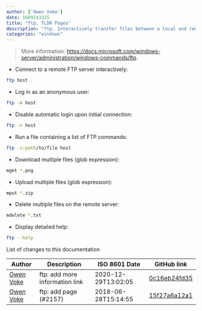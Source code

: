 ```yaml
---
author: ['Owen Voke']
date: 1609243325
title: "ftp, TLDR Pages"
description: "ftp, Interactively transfer files between a local and remote FTP server."
categories: "windows"
---
```

> More information: <https://docs.microsoft.com/windows-server/administration/windows-commands/ftp>.

- Connect to a remote FTP server interactively:

```bash
ftp host
```

- Log in as an anonymous user:

```bash
ftp -A host
```

- Disable automatic login upon initial connection:

```bash
ftp -n host
```

- Run a file containing a list of FTP commands:

```bash
ftp -s:path/to/file host
```

- Download multiple files (glob expression):

```bash
mget *.png
```

- Upload multiple files (glob expression):

```bash
mput *.zip
```

- Delete multiple files on the remote server:

```bash
mdelete *.txt
```

- Display detailed help:

```bash
ftp --help
```
List of changes to this documentation


Author | Description | ISO 8601 Date | GitHub link
------|-----|-----|-----
[Owen Voke](mailto:development@voke.dev) | ftp: add more information link | 2020-12-29T13:02:05 | [0c16eb24fd35](https://github.com/tldr-pages/tldr/commit/0c16eb24fd351c0a5e08795585cbedbdbf63d32a)
[Owen Voke](mailto:owzie123@gmail.com) | ftp: add page (#2157) | 2018-06-28T15:14:55 | [15f27a6a12a1](https://github.com/tldr-pages/tldr/commit/15f27a6a12a1b848696118fe0d521082f0f27ffc)

